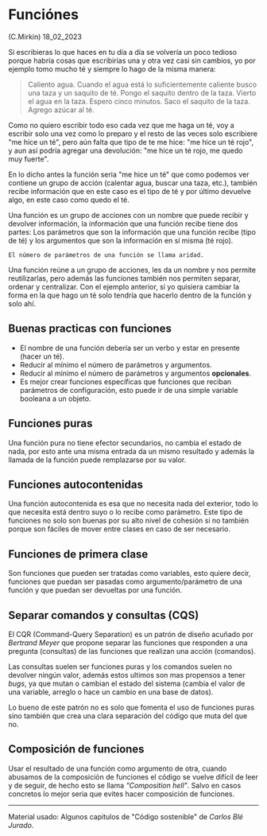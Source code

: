 # Funciónes
(C.Mirkin) 18_02_2023

Si escribieras lo que haces en tu día a día se volvería un poco tedioso porque habría cosas que escribirías una y otra vez casi sin cambios, yo por ejemplo tomo mucho té y siempre lo hago de la misma manera:

> Caliento agua. Cuando el agua está lo suficientemente caliente busco una taza y un saquito de té. Pongo el saquito dentro de la taza. Vierto el agua en la taza. Espero cinco minutos. Saco el saquito de la taza. Agrego azúcar al té.

Como no quiero escribir todo eso cada vez que me haga un té, voy a escribir solo una vez como lo preparo y el resto de las veces solo escribiere "me hice un té", pero aún falta que tipo de te me hice: "me hice un té rojo", y aun así podría agregar una devolución: "me hice un té rojo, me quedo muy fuerte".

En lo dicho antes la función seria "me hice un té" que como podemos ver contiene un grupo de acción (calentar agua, buscar una taza, etc.), también recibe información que en este caso es el tipo de té y por último devuelve algo, en este caso como quedo el té.

Una función es un grupo de acciones con un nombre que puede recibir y devolver información, la información que una función recibe tiene dos partes: Los parámetros que son la información que una función recibe (tipo de té) y los argumentos que son la información en sí misma (té rojo).

	El número de parámetros de una función se llama aridad.

Una función reúne a un grupo de acciones, les da un nombre y nos permite reutilizarlas, pero además las funciones también nos permiten separar, ordenar y centralizar. Con el ejemplo anterior, si yo quisiera cambiar la forma en la que hago un té solo tendría que hacerlo dentro de la función y solo ahí.

## Buenas practicas con funciones

* El nombre de una función debería ser un verbo y estar en presente (hacer un té).
* Reducir al mínimo el número de parámetros y argumentos.
* Reducir al mínimo el número de parámetros y argumentos **opcionales**.
* Es mejor crear funciones específicas que funciones que reciban parámetros de configuración, esto puede ir de una simple variable booleana a un objeto.

## Funciones puras

Una función pura no tiene efector secundarios, no cambia el estado de nada, por esto ante una misma entrada da un mismo resultado y además la llamada de la función puede remplazarse por su valor.

## Funciones autocontenidas

Una función autocontenida es esa que no necesita nada del exterior, todo lo que necesita está dentro suyo o lo recibe como parámetro. Este tipo de funciones no solo son buenas por su alto nivel de cohesión si no también porque son fáciles de mover entre clases en caso de ser necesario.

## Funciones de primera clase

Son funciones que pueden ser tratadas como variables, esto quiere decir, funciones que puedan ser pasadas como argumento/parámetro de una función y que puedan ser devueltas por una función.

## Separar comandos y consultas (CQS)

El CQR (Command-Query Separation) es un patrón de diseño acuñado por *Bertrand Meyer* que propone separar las funciones que responden a una pregunta (consultas) de las funciones que realizan una acción (comandos).

Las consultas suelen ser funciones puras y los comandos suelen no devolver ningún valor, además estos ultimos son mas propensos a tener *bugs*, ya que mutan o cambian el estado del sistema (cambia el valor de una variable, arreglo o hace un cambio en una base de datos).

Lo bueno de este patrón no es solo que fomenta el uso de funciones puras sino también que crea una clara separación del código que muta del que no.

## Composición de funciones

Usar el resultado de una función como argumento de otra, cuando abusamos de la composición de funciones el código se vuelve difícil de leer y de seguir, de hecho esto se llama *"Composition hell"*. Salvo en casos concretos lo mejor seria que evites hacer composición de funciones.

___
Material usado: Algunos capitulos de "Código sostenible" de *Carlos Blé Jurado*.
